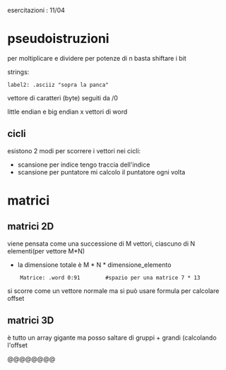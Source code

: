 esercitazioni : 
11/04

# pseudoistruzioni

per moltiplicare e dividere per potenze di n basta shiftare i bit

strings: 
```armasm
label2: .asciiz "sopra la panca"
```
vettore di caratteri (byte) seguiti da /0

little endian e big endian x vettori di word

## cicli
esistono 2 modi per scorrere i vettori nei cicli:
- scansione per indice
	tengo traccia dell'indice
- scansione per puntatore
	mi calcolo il puntatore ogni volta

# matrici 
## matrici 2D
viene pensata come una successione di M vettori, ciascuno di N elementi(per vettore M*N)
- la dimensione totale è M * N * dimensione_elemento
```àrmasm
	Matrice: .word 0:91        #spazio per una matrice 7 * 13
```
si scorre come un vettore normale  ma si può usare formula per calcolare offset

## matrici 3D
è tutto un array gigante ma posso saltare di gruppi + grandi (calcolando l'offset


@@@@@@@@